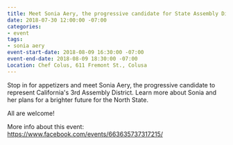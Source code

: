 ```yaml
---
title: Meet Sonia Aery, the progressive candidate for State Assembly District 3
date: 2018-07-30 12:00:00 -07:00
categories:
- event
tags:
- sonia aery
event-start-date: 2018-08-09 16:30:00 -07:00
event-end-date: 2018-08-09 18:30:00 -07:00
Location: Chef Colus, 611 Fremont St., Colusa
---
```


Stop in for appetizers and meet Sonia Aery, the progressive candidate to represent California's 3rd Assembly District.
Learn more about Sonia and her plans for a brighter future for the North State. 

All are welcome!

More info about this event: 
https://www.facebook.com/events/663635737317215/